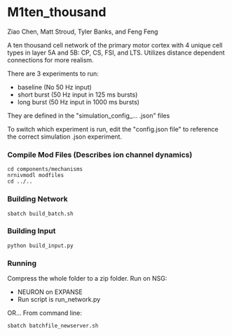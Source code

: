 # M1ten_thousand

Ziao Chen, Matt Stroud, Tyler Banks, and Feng Feng

A ten thousand cell network of the primary motor cortex with 4 unique cell types in layer 5A and 5B: CP, CS, FSI, and LTS. Utilizes distance dependent connections for more realism.


There are 3 experiments to run:
* baseline        (No 50 Hz input)
* short burst     (50 Hz input in 125 ms bursts)
* long burst      (50 Hz input in 1000 ms bursts) 

They are defined in the "simulation_config_... .json" files

To switch which experiment is run, edit the "config.json file" to reference the correct simulation .json experiment.
### Compile Mod Files (Describes ion channel dynamics)
```
cd components/mechanisms
nrnivmodl modfiles
cd ../..
```

### Building Network

```
sbatch build_batch.sh
```
### Building Input

```
python build_input.py
```

### Running
Compress the whole folder to a zip folder. Run on NSG:
* NEURON on EXPANSE
* Run script is run_network.py

OR...
From command line:
```
sbatch batchfile_newserver.sh
```

